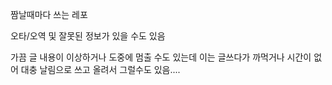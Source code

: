 짬날때마다 쓰는 레포

오타/오역 및 잘못된 정보가 있을 수도 있음

가끔 글 내용이 이상하거나 도중에 멈출 수도 있는데 이는 글쓰다가 까먹거나 시간이 없어 대충 날림으로 쓰고 올려서 그럴수도 있음....